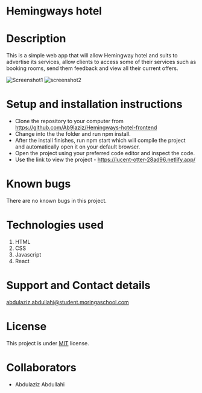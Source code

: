# Hemingways hotel

# Description
This is a simple web app that will allow Hemingway hotel and suits to advertise its services, allow clients to access some of their services such as booking rooms, send them feedback  and view all their current offers.

![Screenshot1]()
![screenshot2]()

# Setup and installation instructions
- Clone the repository to your computer from https://github.com/Ab9laziz/Hemingways-hotel-frontend
- Change into the the folder and run npm install.
- After the install finishes, run npm start which will compile the project and automatically open it on your default browser.
- Open the project using your preferred code editor and inspect the code.
-  Use the link to view the project - https://lucent-otter-28ad96.netlify.app/


# Known bugs
There are no known bugs in this project.

# Technologies used
1. HTML
2. CSS
3. Javascript
4. React

# Support and Contact details
abdulaziz.abdullahi@student.moringaschool.com

# License
This project is under [MIT](https://github.com/Ab9laziz/Hemingways-hotel-frontend/blob/master/licence) license.

# Collaborators
- Abdulaziz Abdullahi

